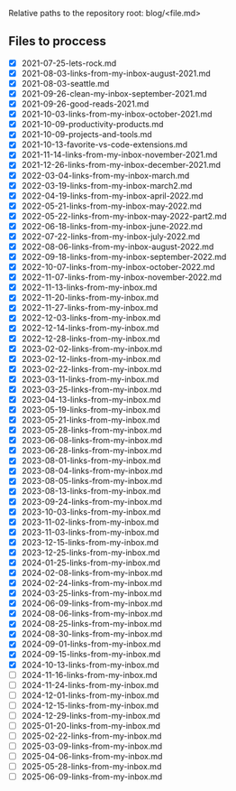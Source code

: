 Relative paths to the repository root: 
blog/<file.md>


## Files to proccess
- [x] 2021-07-25-lets-rock.md
- [x] 2021-08-03-links-from-my-inbox-august-2021.md
- [x] 2021-08-03-seattle.md
- [x] 2021-09-26-clean-my-inbox-september-2021.md
- [x] 2021-09-26-good-reads-2021.md
- [x] 2021-10-03-links-from-my-inbox-october-2021.md
- [x] 2021-10-09-productivity-products.md
- [x] 2021-10-09-projects-and-tools.md
- [x] 2021-10-13-favorite-vs-code-extensions.md
- [x] 2021-11-14-links-from-my-inbox-november-2021.md
- [x] 2021-12-26-links-from-my-inbox-december-2021.md
- [x] 2022-03-04-links-from-my-inbox-march.md
- [x] 2022-03-19-links-from-my-inbox-march2.md
- [x] 2022-04-19-links-from-my-inbox-april-2022.md
- [x] 2022-05-21-links-from-my-inbox-may-2022.md
- [x] 2022-05-22-links-from-my-inbox-may-2022-part2.md
- [x] 2022-06-18-links-from-my-inbox-june-2022.md
- [x] 2022-07-22-links-from-my-inbox-july-2022.md
- [x] 2022-08-06-links-from-my-inbox-august-2022.md
- [x] 2022-09-18-links-from-my-inbox-september-2022.md
- [x] 2022-10-07-links-from-my-inbox-october-2022.md
- [x] 2022-11-07-links-from-my-inbox-november-2022.md
- [x] 2022-11-13-links-from-my-inbox.md
- [x] 2022-11-20-links-from-my-inbox.md
- [x] 2022-11-27-links-from-my-inbox.md
- [x] 2022-12-03-links-from-my-inbox.md
- [x] 2022-12-14-links-from-my-inbox.md
- [x] 2022-12-28-links-from-my-inbox.md
- [x] 2023-02-02-links-from-my-inbox.md
- [x] 2023-02-12-links-from-my-inbox.md
- [x] 2023-02-22-links-from-my-inbox.md
- [x] 2023-03-11-links-from-my-inbox.md
- [x] 2023-03-25-links-from-my-inbox.md
- [x] 2023-04-13-links-from-my-inbox.md
- [x] 2023-05-19-links-from-my-inbox.md
- [x] 2023-05-21-links-from-my-inbox.md
- [x] 2023-05-28-links-from-my-inbox.md
- [x] 2023-06-08-links-from-my-inbox.md
- [x] 2023-06-28-links-from-my-inbox.md
- [x] 2023-08-01-links-from-my-inbox.md
- [x] 2023-08-04-links-from-my-inbox.md
- [x] 2023-08-05-links-from-my-inbox.md
- [x] 2023-08-13-links-from-my-inbox.md
- [x] 2023-09-24-links-from-my-inbox.md
- [x] 2023-10-03-links-from-my-inbox.md
- [x] 2023-11-02-links-from-my-inbox.md
- [x] 2023-11-03-links-from-my-inbox.md
- [x] 2023-12-15-links-from-my-inbox.md
- [x] 2023-12-25-links-from-my-inbox.md
- [x] 2024-01-25-links-from-my-inbox.md
- [x] 2024-02-08-links-from-my-inbox.md
- [x] 2024-02-24-links-from-my-inbox.md
- [x] 2024-03-25-links-from-my-inbox.md
- [x] 2024-06-09-links-from-my-inbox.md
- [x] 2024-08-06-links-from-my-inbox.md
- [x] 2024-08-25-links-from-my-inbox.md
- [x] 2024-08-30-links-from-my-inbox.md
- [x] 2024-09-01-links-from-my-inbox.md
- [x] 2024-09-15-links-from-my-inbox.md
- [x] 2024-10-13-links-from-my-inbox.md
- [ ] 2024-11-16-links-from-my-inbox.md
- [ ] 2024-11-24-links-from-my-inbox.md
- [ ] 2024-12-01-links-from-my-inbox.md
- [ ] 2024-12-15-links-from-my-inbox.md
- [ ] 2024-12-29-links-from-my-inbox.md
- [ ] 2025-01-20-links-from-my-inbox.md
- [ ] 2025-02-22-links-from-my-inbox.md
- [ ] 2025-03-09-links-from-my-inbox.md
- [ ] 2025-04-06-links-from-my-inbox.md
- [ ] 2025-05-28-links-from-my-inbox.md
- [ ] 2025-06-09-links-from-my-inbox.md
